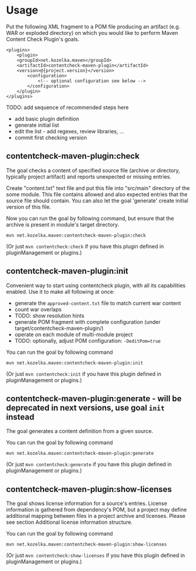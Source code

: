 # Usage

Put the following XML fragment to a POM file producing an artifact (e.g. WAR or exploded directory) on which you would like to perform Maven Content Check Plugin's goals.

    <plugins>
        <plugin>
        <groupId>net.kozelka.maven</groupId>
        <artifactId>contentcheck-maven-plugin</artifactId>
        <version>@{project.version}</version>
            <configuration>
                <!-- optional configuration see below -->
            </configuration>
        </plugin>
    </plugins>


TODO: add sequence of recommended steps here

* add basic plugin definition
* generate initial list
* edit the list - add regexes, review libraries, ...
* commit first checking version

## contentcheck-maven-plugin:check

The goal checks a content of specified source file (archive or directory, typically project artifact) and reports unexpected or missing entries.

Create "content.txt" text file and put this file into "src/main" directory of the some module. This file contains allowed and also expected entries that the source file should contain. You can also let the goal 'generate' create initial version of this file.

Now you can run the goal by following command, but ensure that the archive is present in module's target directory.

``mvn net.kozelka.maven:contentcheck-maven-plugin:check``

(Or just `mvn contentcheck:check` if you have this plugin defined in pluginManagement or plugins.)


## contentcheck-maven-plugin:init

Convenient way to start using contentcheck plugin, with all its capabilities enabled. Use it to make all following at once:
* generate the <code>approved-content.txt</code> file to match current war content
* count war overlaps
* TODO: show resolution hints
* generate POM fragment with complete configuration (under target/contentcheck-maven-plugin/)
* operate on each module of multi-module project
* TODO: optionally, adjust POM configuration: `-DeditPom=true`

You can run the goal by following command

``mvn net.kozelka.maven:contentcheck-maven-plugin:init``

(Or just `mvn contentcheck:init` if you have this plugin defined in pluginManagement or plugins.)

## contentcheck-maven-plugin:generate - will be deprecated in next versions, use goal `init` instead

The goal generates a content definition from a given source.

You can run the goal by following command

``mvn net.kozelka.maven:contentcheck-maven-plugin:generate``

(Or just `mvn contentcheck:generate` if you have this plugin defined in pluginManagement or plugins.)

## contentcheck-maven-plugin:show-licenses

The goal shows license information for a source's entries. License information is gathered from dependency's POM, but a project may define additional mapping between files in a project archive and licenses. Please see section Additional license information structure.

You can run the goal by following command

``mvn net.kozelka.maven:contentcheck-maven-plugin:show-licenses``

(Or just `mvn contentcheck:show-licenses` if you have this plugin defined in pluginManagement or plugins.)
